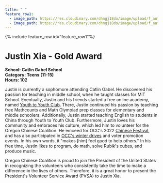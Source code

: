 ```yaml
---
title: " "
feature_row1:
  - image_path: https://res.cloudinary.com/dhngj18do/image/upload/f_auto,q_auto/v1/images/pvsa/2022_Justin_Xia
  - image_path: https://res.cloudinary.com/dhngj18do/image/upload/f_auto,q_auto/v1/images/activities/year_2022
---
```


{% include feature_row id="feature_row1"%}

# Justin Xia - Gold Award

**School: Catlin Gabel School**  
**Category: Teens (11-15)**  
**Hours: 102**  

Justin is currently a sophomore attending Catlin Gabel. He discovered his passion for teaching in middle school, when he taught classes for MiT School. Eventually, Justin and his friends started a free online academy, named [Youth to Youth Club](https://www.y2yclub.org/). There, Justin continued his passion by teaching free Mathcounts and Math Olympiad prep classes for elementary and middle schoolers. Additionally, Justin started teaching English to students in China through Youth to Youth Club. Furthermore, Justin loves his community and embraces his culture, which led him to volunteer for the Oregon Chinese Coalition. He emceed for OCC's 2022 [Chinese Festival](https://pdxchinese.org/chinesefestival/), and has also participated in [OCC's winter drives](https://pdxchinese.org/winterdrive/) and voter promotion events. In his own words, it "makes [him] feel good to help others." In his free time, Justin likes to program, do math, solve Rubik's cubes, and produce music.

Oregon Chinese Coalition is proud to join the President of the United States in recognizing the volunteers who consistently take the time to make a difference in the lives of others. Therefore, it is a great honor to present the President's Volunteer Service Award (PVSA) to Justin Xia.
